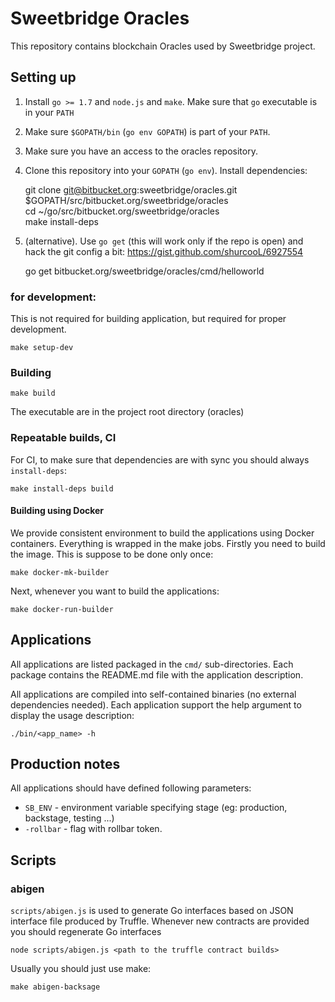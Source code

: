 # Sweetbridge Oracles

This repository contains blockchain Oracles used by Sweetbridge project.

## Setting up

1. Install `go >= 1.7` and `node.js` and `make`. Make sure that `go` executable is in your `PATH`
2. Make sure `$GOPATH/bin` (`go env GOPATH`) is part of your `PATH`.
3. Make sure you have an access to the oracles repository.
4. Clone this repository into your `GOPATH` (`go env`). Install dependencies:

	git clone git@bitbucket.org:sweetbridge/oracles.git $GOPATH/src/bitbucket.org/sweetbridge/oracles  
	cd ~/go/src/bitbucket.org/sweetbridge/oracles  
	make install-deps

4. (alternative). Use `go get` (this will work only if the repo is open) and hack the git config a bit: https://gist.github.com/shurcooL/6927554

    go get bitbucket.org/sweetbridge/oracles/cmd/helloworld


### for development:
This is not required for building application, but required for proper development.

	make setup-dev

### Building

	make build

The executable are in the project root directory (oracles)


### Repeatable builds, CI

For CI, to make sure that dependencies are with sync you should always `install-deps`:

	make install-deps build


#### Building using Docker

We provide consistent environment to build the applications using Docker containers.
Everything is wrapped in the make jobs.
Firstly you need to build the image. This is suppose to be done only once:

	make docker-mk-builder

Next, whenever you want to build the applications:

	make docker-run-builder


## Applications

All applications are listed packaged in the `cmd/` sub-directories. Each package contains the README.md file with the application description.

All applications are compiled into self-contained binaries (no external dependencies needed). Each application support the help argument to display the usage description:

	./bin/<app_name> -h

## Production notes

All applications should have defined following parameters:

+ `SB_ENV` - environment variable specifying stage (eg: production, backstage, testing ...)
+ `-rollbar` - flag with rollbar token.


## Scripts

### abigen

`scripts/abigen.js` is used to generate Go interfaces based on JSON interface file produced by Truffle. Whenever new contracts are provided you should regenerate Go interfaces

    node scripts/abigen.js <path to the truffle contract builds>

Usually you should just use make:

    make abigen-backsage
